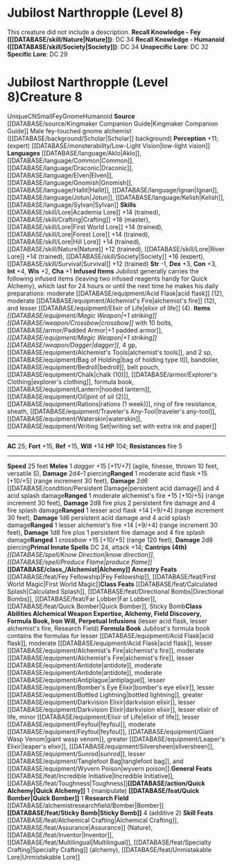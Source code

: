 ﻿---
ac: '25'
alignment: CN
all_resistance: null
burrow_speed: null
charisma: '+1'
climb_speed: null
constitution: '+3'
creature_ability:
- Alchemy
- Ancestry Feats
- Class Abilities Alchemical Weapon Expertise
- Alchemy
- Field Discovery
- Formula Book
- Iron Will
- Perpetual Infusions
- Class Feats
- Formula Book
- General Feats
- Infused Items
- Quick Alchemy
- Quick Bomber
- Research Field
- Skill Feats
- Sticky Bomb
creature_family: null
dexterity: '+3'
element: null
fly_speed: null
fortitude: '+15'
hp: '104'
id: '2394'
immunity: null
intelligence: '+4'
land_speed: '25'
language:
- '[[DATABASE/language/Aklo|Aklo]]'
- '[[DATABASE/language/Common|Common]]'
- '[[DATABASE/language/Draconic|Draconic]]'
- '[[DATABASE/language/Elven|Elven]]'
- '[[DATABASE/language/Gnomish|Gnomish]]'
- '[[DATABASE/language/Hallit|Hallit]]'
- '[[DATABASE/language/Ignan|Ignan]]'
- '[[DATABASE/language/Jotun|Jotun]]'
- '[[DATABASE/language/Kelish|Kelish]]'
- '[[DATABASE/language/Sylvan|Sylvan]]'
level: '8'
max_speed: '25'
name: Jubilost Narthropple (Level 8)
perception: '+11'
rarity: Unique
reflex: '+15'
resistance:
- fire 5
rus_type_level: null
sense:
- (expert) [[DATABASE/monsterability/Low-Light Vision|low-light vision]]
size: Small
skill:
- '[[DATABASE/skill/Lore|Academia Lore]] +14'
- '[[DATABASE/skill/Crafting|Crafting]] +18'
- '[[DATABASE/skill/Lore|First World Lore]] +14'
- '[[DATABASE/skill/Lore|Forest Lore]] +14'
- '[[DATABASE/skill/Lore|HillLore]] +14'
- '[[DATABASE/skill/Nature|Nature]] +12'
- '[[DATABASE/skill/Lore|River Lore]] +14'
- '[[DATABASE/skill/Society|Society]] +16'
- '[[DATABASE/skill/Survival|Survival]] +12'
source: '[[DATABASE/source/Kingmaker Companion Guide|Kingmaker Companion Guide]]'
speed:
- 25 feet
spell:
- '[[DATABASE/spell/Know Direction|Know Direction]]'
- '[[DATABASE/spell/Produce Flame|Produce Flame]]'
strength: '-1'
strength_req: '-1'
strongest_save:
- Fortitude
- Reflex
swim_speed: null
trait:
- '[[DATABASE/trait/Fey|Fey]]'
- '[[DATABASE/trait/Gnome|Gnome]]'
- '[[DATABASE/trait/Humanoid|Humanoid]]'
- '[[DATABASE/trait/Unique|Unique]]'
type: Creature
vision: Low-light vision
weakest_save:
- Will
weakness: null
will: '+14'
wisdom: '+2'

---
# Jubilost Narthropple (Level 8)

This creature did not include a description.
**Recall Knowledge - Fey ([[DATABASE/skill/Nature|Nature]])**: DC 34
**Recall Knowledge - Humanoid ([[DATABASE/skill/Society|Society]])**: DC 34
**Unspecific Lore**: DC 32
**Specific Lore**: DC 29

# Jubilost Narthropple (Level 8)<span class="item-type">Creature 8</span>

<span class="trait-unique item-trait">Unique</span><span class="trait-alignment item-trait">CN</span><span class="trait-size item-trait">Small</span><span class="item-trait">Fey</span><span class="item-trait">Gnome</span><span class="item-trait">Humanoid</span>
**Source** [[DATABASE/source/Kingmaker Companion Guide|Kingmaker Companion Guide]]
Male fey-touched gnome alchemist ([[DATABASE/background/Scholar|Scholar]] background)
**Perception** +11; (expert) [[DATABASE/monsterability/Low-Light Vision|low-light vision]]
**Languages** [[DATABASE/language/Aklo|Aklo]], [[DATABASE/language/Common|Common]], [[DATABASE/language/Draconic|Draconic]], [[DATABASE/language/Elven|Elven]], [[DATABASE/language/Gnomish|Gnomish]], [[DATABASE/language/Hallit|Hallit]], [[DATABASE/language/Ignan|Ignan]], [[DATABASE/language/Jotun|Jotun]], [[DATABASE/language/Kelish|Kelish]], [[DATABASE/language/Sylvan|Sylvan]]
**Skills** [[DATABASE/skill/Lore|Academia Lore]] +14 (trained), [[DATABASE/skill/Crafting|Crafting]] +18 (master), [[DATABASE/skill/Lore|First World Lore]] +14 (trained), [[DATABASE/skill/Lore|Forest Lore]] +14 (trained), [[DATABASE/skill/Lore|Hill Lore]] +14 (trained), [[DATABASE/skill/Nature|Nature]] +12 (trained), [[DATABASE/skill/Lore|River Lore]] +14 (trained), [[DATABASE/skill/Society|Society]] +16 (expert), [[DATABASE/skill/Survival|Survival]] +12 (trained)
**Str** -1, **Dex** +3, **Con** +3, **Int** +4, **Wis** +2, **Cha** +1
**Infused Items** Jubilost generally carries the following infused items (leaving two infused reagents handy for Quick Alchemy), which last for 24 hours or until the next time he makes his daily preparations: moderate [[DATABASE/equipment/Acid Flask|acid flask]] (12), moderate [[DATABASE/equipment/Alchemist's Fire|alchemist's fire]] (12), and lesser [[DATABASE/equipment/Elixir of Life|elixir of life]] (4).
**Items** _[[DATABASE/equipment/Magic Weapon|+1 striking]] [[DATABASE/weapon/Crossbow|crossbow]]_ with 10 bolts, [[DATABASE/armor/Padded Armor|+1 padded armor]], _[[DATABASE/equipment/Magic Weapon|+1 striking]] [[DATABASE/weapon/Dagger|dagger]]_, 4 gp, [[DATABASE/equipment/Alchemist's Tools|alchemist's tools]], and 2 sp, [[DATABASE/equipment/Bag of Holding|bag of holding type II]], bandolier, [[DATABASE/equipment/Bedroll|bedroll]], belt pouch, [[DATABASE/equipment/Chalk|chalk (10)]], [[DATABASE/armor/Explorer's Clothing|explorer's clothing]], formula book, [[DATABASE/equipment/Lantern|hooded lantern]], [[DATABASE/equipment/Oil|pint of oil (2)]], [[DATABASE/equipment/Rations|rations (1 week)]], ring of fire resistance, sheath, [[DATABASE/equipment/Traveler's Any-Tool|traveler's any-tool]], [[DATABASE/equipment/Waterskin|waterskin]], [[DATABASE/equipment/Writing Set|writing set with extra ink and paper]]

---
**AC** 25; **Fort** +15, **Ref** +15, **Will** +14
**HP** 104; **Resistances** fire 5

---
**Speed** 25 feet
<span class="in-box-ability">**Melee** <span class="action-icon">1</span> _dagger_ +15 [+11/+7] (agile, finesse, thrown 10 feet, versatile S), **Damage** 2d4–1 piercing</span><span class="in-box-ability">**Ranged** <span class="action-icon">1</span> moderate acid flask +15 [+10/+5] (range increment 30 feet), **Damage** 2d6 [[DATABASE/condition/Persistent Damage|persistent acid damage]] and 4 acid splash damage</span><span class="in-box-ability">**Ranged** <span class="action-icon">1</span> moderate alchemist's fire +15 [+10/+5] (range increment 30 feet), **Damage** 2d8 fire plus 2 persistent fire damage and 4 fire splash damage</span><span class="in-box-ability">**Ranged** <span class="action-icon">1</span> lesser acid flask +14 [+9/+4] (range increment 30 feet), **Damage** 1d6 persistent acid damage and 4 acid splash damage</span><span class="in-box-ability">**Ranged** <span class="action-icon">1</span> lesser alchemist's fire +14 [+9/+4] (range increment 30 feet), **Damage** 1d8 fire plus 1 persistent fire damage and 4 fire splash damage</span><span class="in-box-ability">**Ranged** <span class="action-icon">1</span> _crossbow_ +15 [+10/+5] (range 120 feet), **Damage** 2d8 piercing</span>**Primal Innate Spells** DC 24, attack +14; **Cantrips** **(4th)** _[[DATABASE/spell/Know Direction|know direction]]_, _[[DATABASE/spell/Produce Flame|produce flame]]_
<span class="in-box-ability">**[[DATABASE/class_/Alchemist|Alchemy]]** </span><span class="in-box-ability">**Ancestry Feats** [[DATABASE/feat/Fey Fellowship|Fey Fellowship]], [[DATABASE/feat/First World Magic|First World Magic]]</span><span class="in-box-ability">**Class Feats** [[DATABASE/feat/Calculated Splash|Calculated Splash]], [[DATABASE/feat/Directional Bombs|Directional Bombs]], [[DATABASE/feat/Far Lobber|Far Lobber]], [[DATABASE/feat/Quick Bomber|Quick Bomber]], Sticky Bomb</span><span class="in-box-ability">**Class Abilities Alchemical Weapon Expertise, Alchemy, Field Discovery, Formula Book, Iron Will, Perpetual Infusions** (lesser acid flask, lesser alchemist's fire, Research Field) </span><span class="in-box-ability">**Formula Book** Jubilost's formula book contains the formulas for lesser [[DATABASE/equipment/Acid Flask|acid flask]], moderate [[DATABASE/equipment/Acid Flask|acid flask]], lesser [[DATABASE/equipment/Alchemist's Fire|alchemist's fire]], moderate [[DATABASE/equipment/Alchemist's Fire|alchemist's fire]], lesser [[DATABASE/equipment/Antidote|antidote]], moderate [[DATABASE/equipment/Antidote|antidote]], moderate [[DATABASE/equipment/Antiplague|antiplague]], lesser [[DATABASE/equipment/Bomber's Eye Elixir|bomber's eye elixir]], lesser [[DATABASE/equipment/Bottled Lightning|bottled lightning]], greater [[DATABASE/equipment/Darkvision Elixir|darkvision elixir]], lesser [[DATABASE/equipment/Darkvision Elixir|darkvision elixir]], lesser elixir of life, minor [[DATABASE/equipment/Elixir of Life|elixir of life]], lesser [[DATABASE/equipment/Feyfoul|feyfoul]], moderate [[DATABASE/equipment/Feyfoul|feyfoul]], [[DATABASE/equipment/Giant Wasp Venom|giant wasp venom]], greater [[DATABASE/equipment/Leaper's Elixir|leaper's elixir]], [[DATABASE/equipment/Silversheen|silversheen]], [[DATABASE/equipment/Sunrod|sunrod]], lesser [[DATABASE/equipment/Tanglefoot Bag|tanglefoot bag]], and [[DATABASE/equipment/Wyvern Poison|wyvern poison]].</span><span class="in-box-ability">**General Feats** [[DATABASE/feat/Incredible Initiative|Incredible Initiative]], [[DATABASE/feat/Toughness|Toughness]]</span><span class="in-box-ability">**[[DATABASE/action/Quick Alchemy|Quick Alchemy]]** <span class="action-icon">1</span> (manipulate) </span><span class="in-box-ability">**[[DATABASE/feat/Quick Bomber|Quick Bomber]]** <span class="action-icon">1</span> </span><span class="in-box-ability">**Research Field** [[DATABASE/alchemistresearchfield/Bomber|Bomber]]</span><span class="in-box-ability">**[[DATABASE/feat/Sticky Bomb|Sticky Bomb]]** <span class="action-icon">4</span> (additive 2) </span><span class="in-box-ability">**Skill Feats** [[DATABASE/feat/Alchemical Crafting|Alchemical Crafting]], [[DATABASE/feat/Assurance|Assurance]] (Nature), [[DATABASE/feat/Inventor|Inventor]], [[DATABASE/feat/Multilingual|Multilingual]], [[DATABASE/feat/Specialty Crafting|Specialty Crafting]] (alchemy), [[DATABASE/feat/Unmistakable Lore|Unmistakable Lore]]</span>
